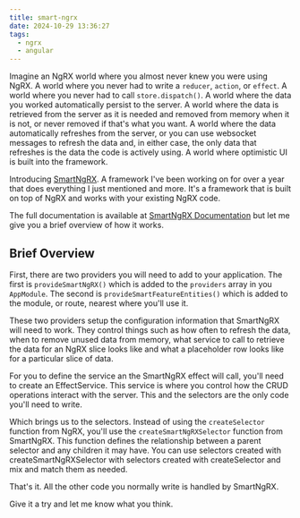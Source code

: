 ```yaml
---
title: smart-ngrx
date: 2024-10-29 13:36:27
tags:
  - ngrx
  - angular
---
```


Imagine an NgRX world where you almost never knew you were using NgRX. A world where you never had to write a `reducer`, `action`, or `effect`. A world where you never had to call `store.dispatch()`. A world where the data you worked automatically persist to the server. A world where the data is retrieved from the server as it is needed and removed from memory when it is not, or never removed if that's what you want. A world where the data automatically refreshes from the server, or you can use websocket messages to refresh the data and, in either case, the only data that refreshes is the data the code is actively using. A world where optimistic UI is built into the framework.

<!-- more -->

Introducing [SmartNgRX](https://www.npmjs.com/package/@smarttools/smart-ngrx). A framework I've been working on for over a year that does everything I just mentioned and more. It's a framework that is built on top of NgRX and works with your existing NgRX code.

The full documentation is available at [SmartNgRX Documentation](https://davembush.github.io/SmartNgRX/home) but let me give you a brief overview of how it works.

## Brief Overview

First, there are two providers you will need to add to your application. The first is `provideSmartNgRX()` which is added to the `providers` array in you `AppModule`. The second is `provideSmartFeatureEntities()` which is added to the module, or route, nearest where you'll use it.

These two providers setup the configuration information that SmartNgRX will need to work. They control things such as how often to refresh the data, when to remove unused data from memory, what service to call to retrieve the data for an NgRX slice looks like and what a placeholder row looks like for a particular slice of data.

For you to define the service an the SmartNgRX effect will call, you'll need to create an EffectService. This service is where you control how the CRUD operations interact with the server. This and the selectors are the only code you'll need to write.

Which brings us to the selectors. Instead of using the `createSelector` function from NgRX, you'll use the `createSmartNgRXSelector` function from SmartNgRX. This function defines the relationship between a parent selector and any children it may have. You can use selectors created with createSmartNgRXSelector with selectors created with createSelector and mix and match them as needed.

That's it. All the other code you normally write is handled by SmartNgRX.

Give it a try and let me know what you think.
